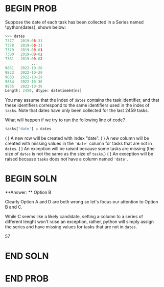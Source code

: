 # BEGIN PROB

Suppose the date of each task has been collected in a Series named \python{dates}, shown below:

```py
>>> dates
7377   2019-08-31
7378   2019-08-31
7379   2019-09-01
7380   2019-09-02
7381   2019-09-02
            ...    
9831   2022-10-28
9832   2022-10-29
9833   2022-10-29
9834   2022-10-30
9835   2022-10-30
Length: 2459, dtype: datetime64[ns]
```

You may assume that the index of `dates` contains the task identifier, and that these identifiers correspond to the same identifiers used in the index of `tasks`. Note that dates have only been collected for the last 2459 tasks.

What will happen if we try to run the following line of code?

```py
tasks['date'] = dates
```

( ) A new row will be created with index "date".
( ) A new column will be created with missing values in the `'date'` column for tasks that are not in `dates`.
( ) An exception will be raised because some tasks are missing (the size of `dates` is not the same as the size of `tasks`.)
( ) An exception will be raised because `tasks` does not have a column named `'date'`.

# BEGIN SOLN

**Answer: ** Option B

Clearly Option A and D are both wrong so let's focus our attention to Option B and C. 

While C seems like a likely candidate, setting a column to a series of different lenght won't raise an exception, rather, python will simply assign the series and have missing values for tasks that are not in `dates`.

<average>57</average>

# END SOLN

# END PROB